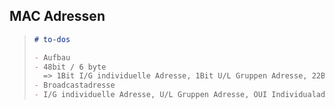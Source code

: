 ## MAC Adressen

> ```md
> # to-dos
>
> - Aufbau
> - 48bit / 6 byte
>   => 1Bit I/G individuelle Adresse, 1Bit U/L Gruppen Adresse, 22Bit OUI Individualadresse 24Bit OUA Hersteller
> - Broadcastadresse
> - I/G individuelle Adresse, U/L Gruppen Adresse, OUI Individualadresse OUA Hersteller
> ```
